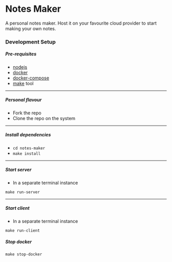 # Notes Maker

A personal notes maker. Host it on your favourite 
cloud provider to start making your own notes.

### Development Setup
##### Pre-requisites
* [nodejs](https://nodejs.org/en/)
* [docker](https://docs.docker.com/engine/install/)
* [docker-compose](https://docs.docker.com/compose/install/)
* [make](https://www.google.com/search?q=install+make) tool
---
##### Personal flavour
* Fork the repo
* Clone the repo on the system
---
##### Install dependencies
* `cd notes-maker`
* `make install`
---
##### Start server
* In a separate terminal instance
```
make run-server
```
---
##### Start client
* In a separate terminal instance
```
make run-client
```

##### Stop docker
```
make stop-docker
```

